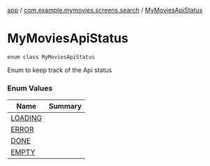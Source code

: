 [app](../../index.md) / [com.example.mymovies.screens.search](../index.md) / [MyMoviesApiStatus](./index.md)

# MyMoviesApiStatus

`enum class MyMoviesApiStatus`

Enum to keep track of the Api status

### Enum Values

| Name | Summary |
|---|---|
| [LOADING](-l-o-a-d-i-n-g.md) |  |
| [ERROR](-e-r-r-o-r.md) |  |
| [DONE](-d-o-n-e.md) |  |
| [EMPTY](-e-m-p-t-y.md) |  |
